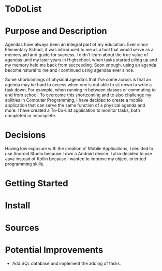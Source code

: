 # ToDoList


# Purpose and Description
Agendas have always been an integral part of my education. Ever since Elementary School, it was introduced to me as a tool that would serve as a memory aid and guide for success. I didn't learn about the true value of agendas until my later years in Highschool, when tasks started piling up and my memory held me back from succeeding. Soon enough, using an agenda become natural to me and I continued using agendas ever since.

Some shortcomings of physical agenda's that I've come across is that an agenda may be hard to access when one is not able to sit down to write a task down. For example, when running in between classes or commuting to and from school. To overcome this shortcoming and to also challenge my abilities in Computer Programming, I have decided to create a mobile application that can serve the same function of a physical agenda and more. I have created a To-Do-List application to monitor tasks, both completed or incomplete.

# Decisions
Having low exposure with the creation of Mobile Applications, I decided to use Android Studio because I own a Android device. I also decided to use Java instead of Kotlin because I wanted to improve my object-oriented programming skills.

# Getting Started


# Install


# Sources


# Potential Improvements
- Add SQL database and implement the adding of tasks.
